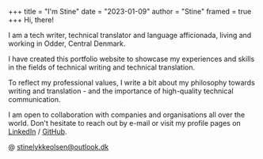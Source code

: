 +++ 
title = "I'm Stine" 
date = "2023-01-09" 
author = "Stine" 
framed = true
+++
Hi, there!

I am a tech writer, technical translator and language afficionada, living and working in Odder, Central Denmark. 

I have created this portfolio website to showcase my experiences and skills in the fields of technical writing and technical translation. 

To reflect my professional values, I write a bit about my philosophy towards writing and translation - and the importance of high-quality technical communication. 

I am open to collaboration with companies and organisations all over the world. Don't hesitate to reach out by e-mail or visit my profile pages on [LinkedIn](https://linkedin.com/in/stinelykkeolsen) / [GitHub](https://github.com/StineLykkeOlsen).



\@ stinelykkeolsen@outlook.dk